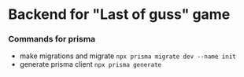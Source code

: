 # Backend for "Last of guss" game

### Commands for prisma
- make migrations and migrate `npx prisma migrate dev --name init`
- generate prisma client `npx prisma generate`
